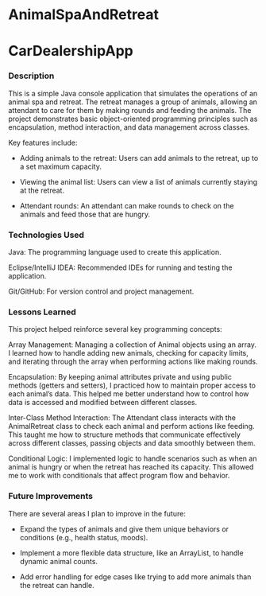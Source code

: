 # AnimalSpaAndRetreat

# CarDealershipApp

### Description 
This is a simple Java console application that simulates the operations of an animal spa and retreat. The retreat manages a group of animals, allowing an attendant to care for them by making rounds and feeding the animals. The project demonstrates basic object-oriented programming principles such as encapsulation, method interaction, and data management across classes.

Key features include:

- Adding animals to the retreat: Users can add animals to the retreat, up to a set maximum capacity.

- Viewing the animal list: Users can view a list of animals currently staying at the retreat.

- Attendant rounds: An attendant can make rounds to check on the animals and feed those that are hungry.

### Technologies Used 
Java: The programming language used to create this application.

Eclipse/IntelliJ IDEA: Recommended IDEs for running and testing the application.

Git/GitHub: For version control and project management.

### Lessons Learned 

This project helped reinforce several key programming concepts:

Array Management: Managing a collection of Animal objects using an array. I learned how to handle adding new animals, checking for capacity limits, and iterating through the array when performing actions like making rounds.

Encapsulation: By keeping animal attributes private and using public methods (getters and setters), I practiced how to maintain proper access to each animal’s data. This helped me better understand how to control how data is accessed and modified between different classes.

Inter-Class Method Interaction: The Attendant class interacts with the AnimalRetreat class to check each animal and perform actions like feeding. This taught me how to structure methods that communicate effectively across different classes, passing objects and data smoothly between them.

Conditional Logic: I implemented logic to handle scenarios such as when an animal is hungry or when the retreat has reached its capacity. This allowed me to work with conditionals that affect program flow and behavior.

### Future Improvements
There are several areas I plan to improve in the future:

- Expand the types of animals and give them unique behaviors or conditions (e.g., health status, moods).

- Implement a more flexible data structure, like an ArrayList, to handle dynamic animal counts.

- Add error handling for edge cases like trying to add more animals than the retreat can handle.
